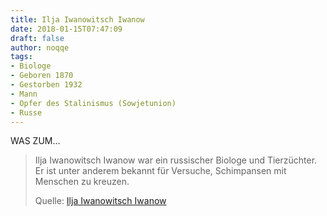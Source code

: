 ```yaml
---
title: Ilja Iwanowitsch Iwanow
date: 2018-01-15T07:47:09
draft: false
author: noqqe
tags:
- Biologe
- Geboren 1870
- Gestorben 1932
- Mann
- Opfer des Stalinismus (Sowjetunion)
- Russe
---
```


WAS ZUM...

> Ilja Iwanowitsch Iwanow war ein russischer Biologe und Tierzüchter. Er ist unter
> anderem bekannt für Versuche, Schimpansen mit Menschen zu kreuzen.
>
> Quelle: [Ilja Iwanowitsch Iwanow](https://de.wikipedia.org/wiki/Ilja_Iwanowitsch_Iwanow)
